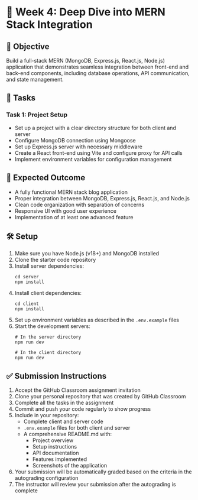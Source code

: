 # 🔄 Week 4: Deep Dive into MERN Stack Integration

## 🚀 Objective
Build a full-stack MERN (MongoDB, Express.js, React.js, Node.js) application that demonstrates seamless integration between front-end and back-end components, including database operations, API communication, and state management.

## 📂 Tasks

### Task 1: Project Setup
- Set up a project with a clear directory structure for both client and server
- Configure MongoDB connection using Mongoose
- Set up Express.js server with necessary middleware
- Create a React front-end using Vite and configure proxy for API calls
- Implement environment variables for configuration management


## 🧪 Expected Outcome
- A fully functional MERN stack blog application
- Proper integration between MongoDB, Express.js, React.js, and Node.js
- Clean code organization with separation of concerns
- Responsive UI with good user experience
- Implementation of at least one advanced feature

## 🛠️ Setup
1. Make sure you have Node.js (v18+) and MongoDB installed
2. Clone the starter code repository
3. Install server dependencies:
   ```
   cd server
   npm install
   ```
4. Install client dependencies:
   ```
   cd client
   npm install
   ```
5. Set up environment variables as described in the `.env.example` files
6. Start the development servers:
   ```
   # In the server directory
   npm run dev
   
   # In the client directory
   npm run dev
   ```

## ✅ Submission Instructions
1. Accept the GitHub Classroom assignment invitation
2. Clone your personal repository that was created by GitHub Classroom
3. Complete all the tasks in the assignment
4. Commit and push your code regularly to show progress
5. Include in your repository:
   - Complete client and server code
   - `.env.example` files for both client and server
   - A comprehensive README.md with:
     - Project overview
     - Setup instructions
     - API documentation
     - Features implemented
     - Screenshots of the application
6. Your submission will be automatically graded based on the criteria in the autograding configuration
7. The instructor will review your submission after the autograding is complete 